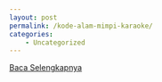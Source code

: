 ```yaml
---
layout: post
permalink: /kode-alam-mimpi-karaoke/
categories:
    - Uncategorized
---
```


[Baca Selengkapnya](/09)